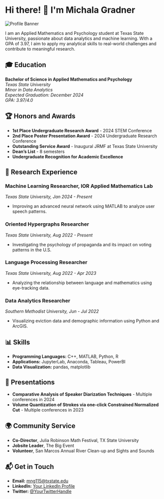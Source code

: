 # Hi there! 👋 I'm Michala Gradner

![Profile Banner](https://via.placeholder.com/800x200.png?text=Welcome+to+My+GitHub+Profile)

I am an Applied Mathematics and Psychology student at Texas State University, passionate about data analytics and machine learning. With a GPA of 3.97, I aim to apply my analytical skills to real-world challenges and contribute to meaningful research.

## 🎓 Education
**Bachelor of Science in Applied Mathematics and Psychology**  
*Texas State University*  
*Minor in Data Analytics*  
*Expected Graduation: December 2024*  
*GPA: 3.97/4.0*

## 🏆 Honors and Awards
- **1st Place Undergraduate Research Award** - 2024 STEM Conference
- **2nd Place Poster Presentation Award** - 2024 Undergraduate Research Conference
- **Outstanding Service Award** - Inaugural JRMF at Texas State University
- **Dean’s List** - 8 semesters
- **Undergraduate Recognition for Academic Excellence**

## 🔬 Research Experience
### Machine Learning Researcher, IOR Applied Mathematics Lab
*Texas State University, Jan 2024 - Present*  
- Improving an advanced neural network using MATLAB to analyze user speech patterns.

### Oriented Hypergraphs Researcher
*Texas State University, Aug 2022 - Present*  
- Investigating the psychology of propaganda and its impact on voting patterns in the U.S.

### Language Processing Researcher
*Texas State University, Aug 2022 - Apr 2023*  
- Analyzing the relationship between language and mathematics using eye-tracking data.

### Data Analytics Researcher
*Southern Methodist University, Jun - Jul 2022*  
- Visualizing eviction data and demographic information using Python and ArcGIS.

## 📊 Skills
- **Programming Languages:** C++, MATLAB, Python, R
- **Applications:** JupyterLab, Anaconda, Tableau, PowerBI
- **Data Visualization:** pandas, matplotlib

## 🎤 Presentations
- **Comparative Analysis of Speaker Diarization Techniques** - Multiple conferences in 2024
- **Volume Quantization of Strokes via one-click Constrained Normalized Cut** - Multiple conferences in 2023

## 🌍 Community Service
- **Co-Director**, Julia Robinson Math Festival, TX State University
- **Jobsite Leader**, The Big Event
- **Volunteer**, San Marcos Annual River Clean-up and Sights and Sounds

## 📬 Get in Touch
- **Email:** [mng115@txstate.edu](mailto:mng115@txstate.edu)
- **LinkedIn:** [Your LinkedIn Profile](#)
- **Twitter:** [@YourTwitterHandle](#)

<!--
**mgradner/mgradner** is a ✨ _special_ ✨ repository because its `README.md` (this file) appears on your GitHub profile.

Here are some ideas to get you started:

- 🔭 I’m currently working on ...
- 🌱 I’m currently learning ...
- 👯 I’m looking to collaborate on ...
- 🤔 I’m looking for help with ...
- 💬 Ask me about ...
- 📫 How to reach me: ...
- 😄 Pronouns: ...
- ⚡ Fun fact: ...
-->
